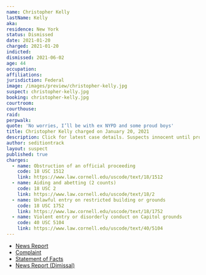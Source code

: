 ```yaml
---
name: Christopher Kelly
lastName: Kelly
aka:
residence: New York
status: Dismissed
date: 2021-01-20
charged: 2021-01-20
indicted:
dismissed: 2021-06-02
age: 44
occupation:
affiliations:
jurisdiction: Federal
image: /images/preview/christopher-kelly.jpg
suspect: christopher-kelly.jpg
booking: christopher-kelly.jpg
courtroom:
courthouse:
raid:
perpwalk:
quote: 'No worries, I’ll be with ex NYPD and some proud boys'
title: Christopher Kelly charged on January 20, 2021
description: Click for latest case details. Suspects innocent until proven guilty.
author: seditiontrack
layout: suspect
published: true
charges:
  - name: Obstruction of an official proceeding
    code: 18 USC 1512
    link: https://www.law.cornell.edu/uscode/text/18/1512
  - name: Aiding and abetting (2 counts)
    code: 18 USC 2
    link: https://www.law.cornell.edu/uscode/text/18/2
  - name: Unlawful entry on restricted building or grounds
    code: 18 USC 1752
    link: https://www.law.cornell.edu/uscode/text/18/1752
  - name: Violent entry or disorderly conduct on Capitol grounds
    code: 40 USC 5104
    link: https://www.law.cornell.edu/uscode/text/40/5104
---
```


- [News Report](https://www.nydailynews.com/new-york/ny-retired-nypd-brother-capitol-riot-charges-20210121-qnobfub6n5d6vexmco7jhktxem-story.html)
- [Complaint](https://www.justice.gov/opa/page/file/1362961/download)
- [Statement of Facts](https://www.justice.gov/opa/page/file/1362961/download)
- [News Report (Dimissal)](https://13wham.com/news/nation-world/prosecutors-drop-case-against-man-charged-in-capitol-riot)
